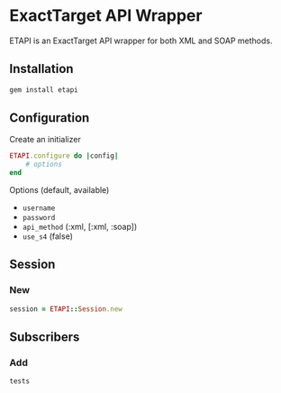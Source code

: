ExactTarget API Wrapper
=======================

ETAPI is an ExactTarget API wrapper for both XML and SOAP methods.

Installation
------------

```ruby
gem install etapi
```

Configuration
-------------

Create an initializer

```ruby
ETAPI.configure do |config|
	# options
end
```

Options (default, available)

* `username`
* `password`
* `api_method` (:xml, [:xml, :soap])
* `use_s4` (false)

Session
-------

### New

```ruby
session = ETAPI::Session.new
```

Subscribers
-----------

### Add

```ruby
tests
```